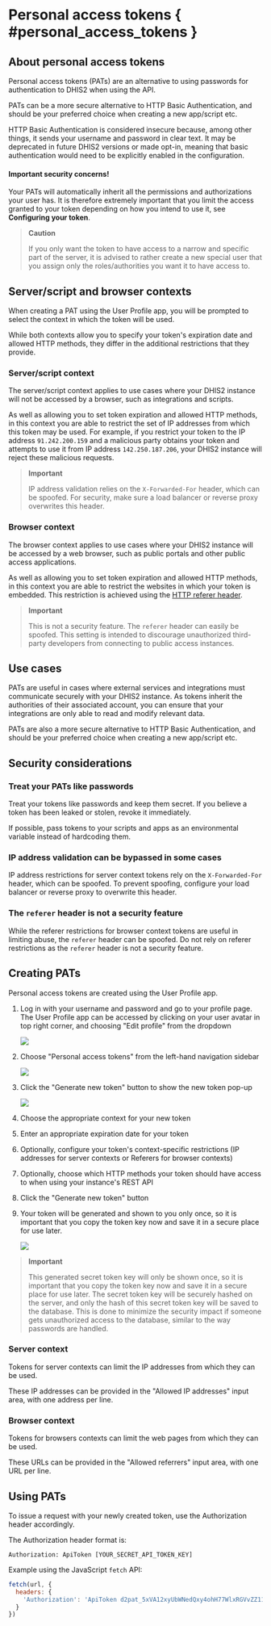 # Personal access tokens { #personal_access_tokens }

## About personal access tokens

Personal access tokens (PATs) are an alternative to using passwords for
authentication to DHIS2 when using the API.

PATs can be a more secure alternative to HTTP Basic Authentication,
and should be your preferred choice when creating a new app/script etc.

HTTP Basic Authentication is considered insecure because, among other things,
it sends your username and password in clear text. It may be deprecated in
future DHIS2 versions or made opt-in, meaning that basic authentication would
need to be explicitly enabled in the configuration.

#### Important security concerns!

Your PATs will automatically inherit all the permissions and authorizations your
user has. It is therefore extremely important that you limit the access granted to
your token depending on how you intend to use it, see **Configuring your token**.

> **Caution** 
> 
> If you only want the token to have access to a narrow and specific part of the
> server, it is advised to rather create a new special user that you assign only
> the roles/authorities you want it to have access to.


## Server/script and browser contexts

When creating a PAT using the User Profile app, you will be prompted to select
the context in which the token will be used.

While both contexts allow you to specify your token's expiration date and allowed HTTP
methods, they differ in the additional restrictions that they provide.

### Server/script context

The server/script context applies to use cases where your DHIS2 instance will
not be accessed by a browser, such as integrations and scripts.

As well as allowing you to set token expiration and allowed HTTP methods, in
this context you are able to restrict the set of IP addresses from which this
token may be used. For example, if you restrict your token to the IP address
`91.242.200.159` and a malicious party obtains your token and attempts to use it
from IP address `142.250.187.206`, your DHIS2 instance will reject these
malicious requests.

> **Important**
> 
> IP address validation relies on the `X-Forwarded-For` header, which can be spoofed.
> For security, make sure a load balancer or reverse proxy overwrites this header.

### Browser context

The browser context applies to use cases where your DHIS2 instance will be
accessed by a web browser, such as public portals and other public access
applications.

As well as allowing you to set token expiration and allowed HTTP methods, in
this context you are able to restrict the websites in which your token is
embedded. This restriction is achieved using the [HTTP referer
header](https://en.wikipedia.org/wiki/HTTP_referer).

> **Important**
> 
> This is not a security feature. The `referer` header can easily be spoofed.
> This setting is intended to discourage unauthorized third-party developers from connecting
> to public access instances.


## Use cases

PATs are useful in cases where external services and integrations must
communicate securely with your DHIS2 instance. As tokens inherit the authorities
of their associated account, you can ensure that your integrations are only able
to read and modify relevant data.

PATs are also a more secure alternative to HTTP Basic Authentication, and should
be your preferred choice when creating a new app/script etc.


## Security considerations

### Treat your PATs like passwords

Treat your tokens like passwords and keep them secret. If you believe a token
has been leaked or stolen, revoke it immediately.

If possible, pass tokens to your scripts and apps as an environmental variable
instead of hardcoding them.

### IP address validation can be bypassed in some cases

IP address restrictions for server context tokens rely on the
`X-Forwarded-For` header, which can be spoofed. To prevent spoofing, configure
your load balancer or reverse proxy to overwrite this header.

### The `referer` header is not a security feature

While the referer restrictions for browser context tokens are useful in limiting
abuse, the `referer` header can be spoofed. Do not rely on referer restrictions
as the `referer` header is not a security feature.


## Creating PATs

Personal access tokens are created using the User Profile app.

1. Log in with your username and password and go to your profile page. The User
   Profile app can be accessed by clicking on your user avatar in top right
   corner, and choosing "Edit profile" from the dropdown

   ![](resources/images/personal_access_tokens/user_profile.png)
2. Choose "Personal access tokens" from the left-hand navigation sidebar

   ![](resources/images/personal_access_tokens/manage_tokens.png)
3. Click the "Generate new token" button to show the new token pop-up

   ![](resources/images/personal_access_tokens/contexts.png)
4. Choose the appropriate context for your new token
5. Enter an appropriate expiration date for your token
6. Optionally, configure your token's context-specific restrictions (IP
   addresses for server contexts or Referers for browser contexts)
7. Optionally, choose which HTTP methods your token should have access to when using your
   instance's REST API
8. Click the "Generate new token" button
9. Your token will be generated and shown to you only once, so it is important
   that you copy the token key now and save it in a secure place for use later.

   ![](resources/images/personal_access_tokens/new_token.png)

> **Important**
> 
> This generated secret token key will only be shown once, so it is important
> that you copy the token key now and save it in a secure place for use later.
> The secret token key will be securely hashed on the server, and only the hash of this secret token
> key will be saved to the database. This is done to minimize the security impact if someone gets
> unauthorized access to the database, similar to the way passwords are handled.

### Server context

Tokens for server contexts can limit the IP addresses from which they can be used.

These IP addresses can be provided in the "Allowed IP addresses" input area,
with one address per line.

### Browser context

Tokens for browsers contexts can limit the web pages from which they can be used.

These URLs can be provided in the "Allowed referrers" input area, with one URL
per line.


## Using PATs

To issue a request with your newly created token, use the Authorization header
accordingly.

The Authorization header format is:

```
Authorization: ApiToken [YOUR_SECRET_API_TOKEN_KEY]
```

Example using the JavaScript `fetch` API:

```js
fetch(url, {
  headers: {
    'Authorization': 'ApiToken d2pat_5xVA12xyUbWNedQxy4ohH77WlxRGVvZZ1151814092',
  }
})
```
